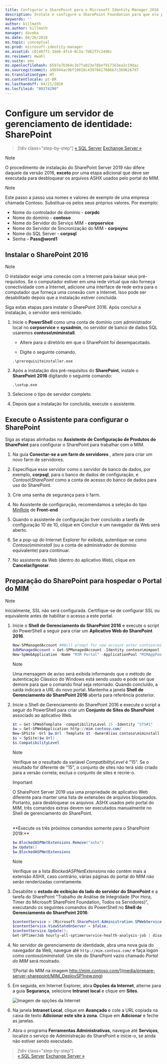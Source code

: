 ```yaml
---
title: Configurar o SharePoint para o Microsoft Identity Manager 2016 | Microsoft Docs
description: Instale e configure o SharePoint Foundation para que ele possa hospedar a página do Portal do MIM.
keywords: ''
author: billmath
ms.author: billmath
manager: daveba
ms.date: 04/26/2018
ms.topic: conceptual
ms.prod: microsoft-identity-manager
ms.assetid: c01487f2-3de6-4fc4-8c3a-7d62f7c2496c
ms.reviewer: mwahl
ms.suite: ems
ms.openlocfilehash: 6597a7b364c1b7fa023e78bef917163ea2c19dac
ms.sourcegitcommit: a96944ac96f19018c43976617686b7c3696267d7
ms.translationtype: HT
ms.contentlocale: pt-BR
ms.lasthandoff: 04/21/2020
ms.locfileid: "80374290"
---
```

# <a name="set-up-an-identity-management-server-sharepoint"></a>Configure um servidor de gerenciamento de identidade: SharePoint

> [!div class="step-by-step"]
> [« SQL Server](prepare-server-sql2016.md)
> [Exchange Server »](prepare-server-exchange.md)
> 

> [!NOTE]
> O procedimento de instalação do SharePoint Server 2019 não difere daquele da versão 2016, **exceto** por uma etapa adicional que deve ser executada para desbloquear os arquivos ASHX usados pelo portal do MIM.

> [!NOTE]
> Este passo a passo usa nomes e valores de exemplo de uma empresa chamada Contoso. Substitua-os pelos seus próprios valores. Por exemplo:
> - Nome do controlador de domínio - **corpdc**
> - Nome do domínio - **contoso**
> - Nome do Servidor do Serviço MIM - **corpservice**
> - Nome do Servidor de Sincronização do MIM - **corpsync**
> - Nome do SQL Server - **corpsql**
> - Senha – <strong>Pass@word1</strong>


## <a name="install-sharepoint-2016"></a>Instalar o **SharePoint 2016**

> [!NOTE]
> O instalador exige uma conexão com a Internet para baixar seus pré-requisitos. Se o computador estiver em uma rede virtual que não forneça conectividade com a Internet, adicione uma interface de rede extra para o computador que forneça uma conexão com a Internet. Isso pode ser desabilitado depois que a instalação estiver concluída.

Siga estas etapas para instalar o SharePoint 2016. Após concluir a instalação, o servidor será reiniciado.

1.  Inicie o **PowerShell** como uma conta de domínio com administrador local no **corpservice** e **sysadmin**, no servidor de banco de dados SQL usaremos **contoso\miminstall**.

    -   Altere para o diretório em que o SharePoint foi desempacotado.

    -   Digite o seguinte comando.
    ```
    .\prerequisiteinstaller.exe
    ```

2.  Após a instalação dos pré-requisitos do **SharePoint**, instale o **SharePoint 2016** digitando o seguinte comando:

    ```
    .\setup.exe
    ```

3.  Selecione o tipo de servidor completo.

4.  Depois que a instalação for concluída, execute o assistente.

## <a name="run-the-wizard-to-configure-sharepoint"></a>Execute o Assistente para configurar o SharePoint

Siga as etapas alinhadas no **Assistente de Configuração de Produtos do SharePoint** para configurar o SharePoint para trabalhar com o MIM.

1. Na guia **Conectar-se a um farm de servidores** , altere para criar um novo farm de servidores.

2. Especifique esse servidor como o servidor de banco de dados, por exemplo, **corpsql**, para o banco de dados de configuração, e *Contoso\SharePoint* como a conta de acesso do banco de dados para uso do SharePoint.
3. Crie uma senha de segurança para o farm.

4. No Assistente de configuração, recomendamos a seleção do tipo [MinRole](/sharepoint/install/overview-of-minrole-server-roles-in-sharepoint-server) de **Front-end**

5. Quando o assistente de configuração tiver concluído a tarefa de configuração 10 de 10, clique em Concluir e um navegador da Web será aberto.

6. Se a pop-up do Internet Explorer for exibida, autentique-se como *Contoso\miminstall* (ou a conta de administrador de domínio equivalente) para continuar.

7. No assistente da Web (dentro do aplicativo Web), clique em **Cancelar/Ignorar**.


## <a name="prepare-sharepoint-to-host-the-mim-portal"></a>Preparação do SharePoint para hospedar o Portal do MIM

> [!NOTE]
> Inicialmente, SSL não será configurada. Certifique-se de configurar SSL ou equivalente antes de habilitar o acesso a este portal.

1. Inicie o **Shell de Gerenciamento do SharePoint 2016** e execute o script do PowerShell a seguir para criar um **Aplicativo Web do SharePoint 2016**.

    ```PowerShell
    New-SPManagedAccount ##Will prompt for new account enter contoso\mimpool 
    $dbManagedAccount = Get-SPManagedAccount -Identity contoso\mimpool
    New-SpWebApplication -Name "MIM Portal" -ApplicationPool "MIMAppPool" -ApplicationPoolAccount $dbManagedAccount -AuthenticationMethod "Kerberos" -Port 80 -URL http://mim.contoso.com
    ```

    > [!NOTE]
    > Uma mensagem de aviso será exibida informando que o método de autenticação Clássico do Windows está sendo usado e pode ser que demore para que o comando final seja retornado. Quando concluído, a saída indicará a URL do novo portal. Mantenha a janela **Shell de Gerenciamento do SharePoint 2016** aberta para referência posterior.

2. Inicie o Shell de Gerenciamento do SharePoint 2016 e execute o script a seguir do PowerShell para criar um **Conjunto de Sites do SharePoint** associado ao aplicativo Web.
    ```PowerShell
    $t = Get-SPWebTemplate -compatibilityLevel 15 -Identity "STS#1"
    $w = Get-SPWebApplication http://mim.contoso.com/
    New-SPSite -Url $w.Url -Template $t -OwnerAlias contoso\miminstall -CompatibilityLevel 15 -Name "MIM Portal"
    $s = SpSite($w.Url)
    $s.CompatibilityLevel
    ```
    > [!NOTE]
    > Verifique se o resultado da variável *CompatibilityLevel* é "15". Se o resultado for diferente de "15", o conjunto de sites não terá sido criado para a versão correta; exclua o conjunto de sites e recrie-o.

    > [!IMPORTANT]
    > O SharePoint Server 2019 usa uma propriedade de aplicativo Web diferente para manter uma lista de extensões de arquivos bloqueados. Portanto, para desbloquear os arquivos .ASHX usados pelo portal do MIM, três comandos extras devem ser executados manualmente no Shell de gerenciamento do SharePoint.
    <br/>
    **Execute os três próximos comandos somente para o SharePoint 2019:**

    ```PowerShell
    $w.BlockedASPNetExtensions.Remove("ashx")
    $w.Update()
    $w.BlockedASPNetExtensions
    ```
   > [!NOTE]
   > Verifique se a lista *BlockedASPNetExtensions* não contém mais a extensão ASHX, caso contrário, várias páginas do portal do MIM não serão renderizadas corretamente.


3. Desabilite o **estado de exibição do lado do servidor do SharePoint** e a tarefa do SharePoint "Trabalho de Análise de Integridade (Por Hora, Timer do Microsoft SharePoint Foundation, Todos os Servidores)", executando os seguintes comandos do PowerShell no **Shell de Gerenciamento do SharePoint 2016**:

   ```PowerShell
   $contentService = [Microsoft.SharePoint.Administration.SPWebService]::ContentService;
   $contentService.ViewStateOnServer = $false;
   $contentService.Update();
   Get-SPTimerJob hourly-all-sptimerservice-health-analysis-job | disable-SPTimerJob
   ```

4. No servidor de gerenciamento de identidade, abra uma nova guia do navegador da Web, navegue até `http://mim.contoso.com/` e faça logon como *contoso\miminstall*.  Um site do SharePoint vazio chamado *Portal do MIM* será mostrado.

    ![Portal do MIM na imagem http://mim.contoso.com/](media/prepare-server-sharepoint/MIM_DeploySP1new.png)

5. Em seguida, em Internet Explorer, abra **Opções da Internet**, alterne para a guia **Segurança**, selecione **Intranet local** e clique em **Sites**.

    ![Imagem de opções da Internet](media/MIM-DeploySP2.png)

6. Na janela **Intranet Local**, clique em **Avançado** e cole a URL copiada na caixa de texto **Adicionar este site à zona**. Clique em **Adicionar** e feche as janelas.

7. Abra o programa **Ferramentas Administrativas**, navegue até **Serviços**, localize o serviço de Administração do SharePoint e inicie-o, se ainda não estiver sendo executado.

> [!div class="step-by-step"]  
> [« SQL Server](prepare-server-sql2016.md)
> [Exchange Server »](prepare-server-exchange.md)
